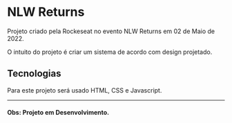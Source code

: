# NLW Returns

Projeto criado pela Rockeseat no evento NLW Returns em 02 de Maio de 2022.

O intuito do projeto é criar um sistema de acordo com design projetado.

## Tecnologias

Para este projeto será usado HTML, CSS e Javascript.

<hr>

#### Obs: Projeto em Desenvolvimento.
